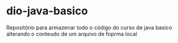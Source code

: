 # dio-java-basico
Repositório para armazenar todo o código do curso de java basico
alterando o conteudo de um arquivo de foprma local